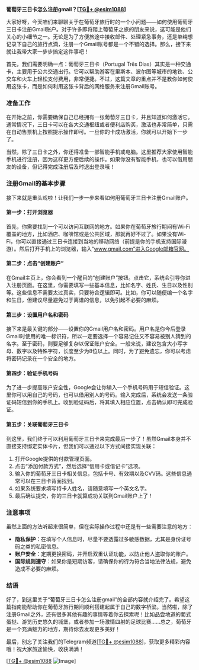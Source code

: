 **葡萄牙三日卡怎么注册gmail？[[TG💪+ @esim1088](https://t.me/s/esim1088)]**

大家好呀，今天咱们来聊聊关于在葡萄牙旅行时的一个小问题——如何使用葡萄牙三日卡注册Gmail账户。对于许多即将踏上葡萄牙之旅的朋友来说，这可能是他们关心的小细节之一。无论是为了方便旅途中接收邮件、处理紧急事务，还是单纯想记录下自己的旅行点滴，注册一个Gmail账号都是一个不错的选择。那么，接下来就让我带大家一步步搞定这件事吧！

首先，我们需要明确一点：葡萄牙三日卡（Portugal Três Dias）其实是一种交通卡，主要用于公共交通出行。它可以帮助游客在里斯本、波尔图等城市的地铁、公交车和火车上轻松支付费用，非常便捷。不过，这篇文章的重点并不是教你如何使用这张卡，而是如何利用这张卡背后的网络服务来注册Gmail账号。

### **准备工作**
在开始之前，你需要确保自己已经拥有一张葡萄牙三日卡，并且知道如何激活它。通常情况下，三日卡可以在各大交通枢纽或者便利店购买，激活也非常简单，只需在自动售票机上按照提示操作即可。一旦你的卡成功激活，你就可以开始下一步了。

当然，除了三日卡之外，你还得准备一部智能手机或电脑。这里推荐大家使用智能手机进行注册，因为这样更方便后续的操作。如果你没有智能手机，也可以借用朋友的设备，但记得完成注册后及时退出登录哦！

### **注册Gmail的基本步骤**
接下来就是重头戏啦！让我们一步一步来看如何用葡萄牙三日卡注册Gmail账户。

#### **第一步：打开浏览器**
首先，你需要找到一个可以访问互联网的地方。如果你在葡萄牙旅行期间有Wi-Fi覆盖的地方，比如酒店、咖啡馆或是公共区域，那就再好不过了。如果没有Wi-Fi，你可以直接通过三日卡连接到当地的移动网络（前提是你的手机支持国际漫游）。然后打开手机上的浏览器，输入“www.gmail.com”进入Google邮箱官网。

#### **第二步：点击“创建账户”**
在Gmail主页上，你会看到一个醒目的“创建账户”按钮。点击它，系统会引导你进入注册页面。在这里，你需要填写一些基本信息，比如名字、姓氏、生日以及性别等。这些信息不需要太过真实，只要符合逻辑即可。比如，你可以随便编一个名字和生日，但建议尽量避免过于离谱的信息，以免引起不必要的麻烦。

#### **第三步：设置用户名和密码**
接下来是最关键的部分——设置你的Gmail用户名和密码。用户名是你今后登录Gmail时使用的唯一标识符，所以一定要选择一个容易记住又不容易被别人猜到的名字。至于密码，则要足够复杂以保证账户安全。一般来说，建议包含大小写字母、数字以及特殊字符，长度至少为8位以上。同时，为了避免遗忘，你可以考虑将密码记录在一个安全的地方。

#### **第四步：验证手机号码**
为了进一步提高账户安全性，Google会让你输入一个手机号码用于短信验证。这里你可以用自己的号码，也可以借用别人的号码。输入完成后，系统会发送一条验证码短信到你的手机上。收到验证码后，将其填入相应位置，点击确认即可完成验证。

#### **第五步：关联葡萄牙三日卡**
到这里，我们终于可以利用葡萄牙三日卡来完成最后一步了！虽然Gmail本身并不直接支持绑定实体卡片，但我们可以通过以下方式间接实现关联：

1. 打开Google提供的付款管理页面。
2. 点击“添加付款方式”，然后选择“信用卡或借记卡”选项。
3. 输入你的葡萄牙三日卡相关信息，包括卡号、有效期以及CVV码。这些信息通常可以在三日卡背面找到。
4. 如果系统要求填写持卡人姓名，请随意填写一个英文名字。
5. 最后确认提交，你的三日卡就算成功关联到Gmail账户上了！

### **注意事项**
虽然上面的方法听起来很简单，但在实际操作过程中还是有一些需要注意的地方：

- **隐私保护**：在填写个人信息时，尽量不要透露过多敏感数据，尤其是身份证号码之类的私密信息。
- **账户安全**：定期更换密码，并开启双重认证功能，以防止他人盗取你的账户。
- **国际规则遵守**：如果你是短期访客，请确保你的行为符合当地法律法规，避免造成不必要的麻烦。

### **结语**
好了，到这里关于“葡萄牙三日卡怎么注册gmail”的全部内容就介绍完了。希望这篇指南能帮助你在葡萄牙旅行期间顺利搭建起属于自己的数字桥梁。当然啦，除了注册Gmail之外，还有很多其他有趣的事情等着你去探索呢！比如品尝地道的葡式蛋挞、游览历史悠久的城堡，或者参加一场激情四射的足球比赛……总之，葡萄牙是一个充满魅力的地方，期待你去发现更多美好！

最后，别忘了关注我们的Telegram频道[[TG💪+ @esim1088](https://t.me/s/esim1088)]，获取更多精彩内容哦！祝大家旅途愉快，收获满满！

[[TG💪+ @esim1088](https://t.me/s/esim1088) ![Image](https://i.postimg.cc/4NQfJmqS/Snipaste-2025-05-13-00-14-12.png)]